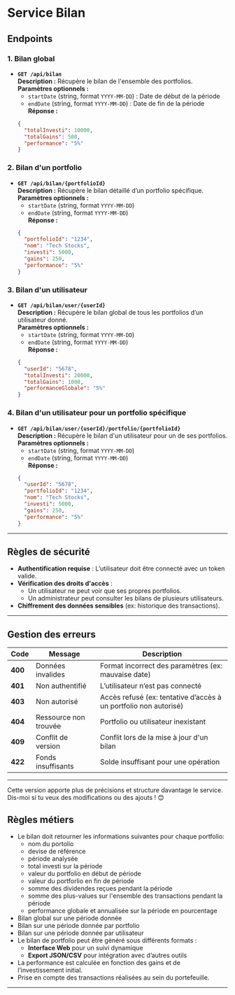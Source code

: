 # Service Bilan

## Endpoints

### 1. Bilan global
- **`GET /api/bilan`**  
  **Description :** Récupère le bilan de l'ensemble des portfolios.  
  **Paramètres optionnels :**  
  - `startDate` (string, format `YYYY-MM-DD`) : Date de début de la période  
  - `endDate` (string, format `YYYY-MM-DD`) : Date de fin de la période  
  **Réponse :**  
  ```json
  {
    "totalInvesti": 10000,
    "totalGains": 500,
    "performance": "5%"
  }
  ```

### 2. Bilan d'un portfolio
- **`GET /api/bilan/{portfolioId}`**  
  **Description :** Récupère le bilan détaillé d’un portfolio spécifique.  
  **Paramètres optionnels :**  
  - `startDate` (string, format `YYYY-MM-DD`)  
  - `endDate` (string, format `YYYY-MM-DD`)  
  **Réponse :**  
  ```json
  {
    "portfolioId": "1234",
    "nom": "Tech Stocks",
    "investi": 5000,
    "gains": 250,
    "performance": "5%"
  }
  ```

### 3. Bilan d'un utilisateur
- **`GET /api/bilan/user/{userId}`**  
  **Description :** Récupère le bilan global de tous les portfolios d’un utilisateur donné.  
  **Paramètres optionnels :**  
  - `startDate` (string, format `YYYY-MM-DD`)  
  - `endDate` (string, format `YYYY-MM-DD`)  
  **Réponse :**  
  ```json
  {
    "userId": "5678",
    "totalInvesti": 20000,
    "totalGains": 1000,
    "performanceGlobale": "5%"
  }
  ```

### 4. Bilan d'un utilisateur pour un portfolio spécifique
- **`GET /api/bilan/user/{userId}/portfolio/{portfolioId}`**  
  **Description :** Récupère le bilan d'un utilisateur pour un de ses portfolios.  
  **Paramètres optionnels :**  
  - `startDate` (string, format `YYYY-MM-DD`)  
  - `endDate` (string, format `YYYY-MM-DD`)  
  **Réponse :**  
  ```json
  {
    "userId": "5678",
    "portfolioId": "1234",
    "nom": "Tech Stocks",
    "investi": 5000,
    "gains": 250,
    "performance": "5%"
  }
  ```

---

## Règles de sécurité
- **Authentification requise** : L’utilisateur doit être connecté avec un token valide.  
- **Vérification des droits d'accès** :  
  - Un utilisateur ne peut voir que ses propres portfolios.  
  - Un administrateur peut consulter les bilans de plusieurs utilisateurs.  
- **Chiffrement des données sensibles** (ex: historique des transactions).  

---

## Gestion des erreurs
| Code | Message | Description |
|------|---------|------------|
| **400** | Données invalides | Format incorrect des paramètres (ex: mauvaise date) |
| **401** | Non authentifié | L’utilisateur n’est pas connecté |
| **403** | Non autorisé | Accès refusé (ex: tentative d’accès à un portfolio non autorisé) |
| **404** | Ressource non trouvée | Portfolio ou utilisateur inexistant |
| **409** | Conflit de version | Conflit lors de la mise à jour d'un bilan |
| **422** | Fonds insuffisants | Solde insuffisant pour une opération |

---

Cette version apporte plus de précisions et structure davantage le service. Dis-moi si tu veux des modifications ou des ajouts ! 😊

## Règles métiers
- Le bilan doit retourner les informations suivantes pour chaque portfolio:
    - nom du portolio
    - devise de référence
    - période analysée
    - total investi sur la période
    - valeur du portfolio en début de période
    - valeur du portforlio en fin de période
    - somme des dividendes reçues pendant la période
    - somme des plus-values sur l'ensemble des transactions pendant la période
    - performance globale et annualisée sur la période en pourcentage
- Bilan global sur une période donnée
- Bilan sur une période donnée par portfolio
- Bilan sur une période donnée par utilisateur
- Le bilan de portfolio peut être généré sous différents formats :
    - **Interface Web** pour un suivi dynamique
    - **Export JSON/CSV** pour intégration avec d’autres outils
- La performance est calculée en fonction des gains et de l’investissement initial.  
- Prise en compte des transactions réalisées au sein du portefeuille.

---